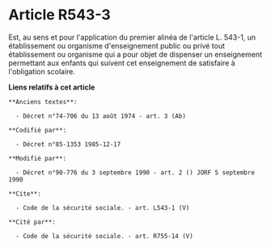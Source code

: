 # Article R543-3

Est, au sens et pour l'application du premier alinéa de l'article L. 543-1, un établissement ou organisme d'enseignement
public ou privé tout établissement ou organisme qui a pour objet de dispenser un enseignement permettant aux enfants qui
suivent cet enseignement de satisfaire à l'obligation scolaire.

**Liens relatifs à cet article**

	**Anciens textes**:

	  - Décret n°74-706 du 13 août 1974 - art. 3 (Ab)

	**Codifié par**:

	  - Décret n°85-1353 1985-12-17

	**Modifié par**:

	  - Décret n°90-776 du 3 septembre 1990 - art. 2 () JORF 5 septembre 1990

	**Cite**:

	  - Code de la sécurité sociale. - art. L543-1 (V)

	**Cité par**:

	  - Code de la sécurité sociale. - art. R755-14 (V)

